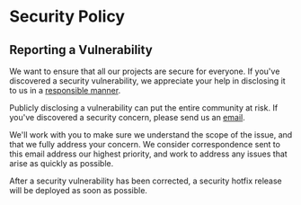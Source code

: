 # Security Policy

## Reporting a Vulnerability

We want to ensure that all our projects are secure for everyone. If you've discovered a security vulnerability,
we appreciate your help in disclosing it to us in a [responsible manner][link-responsible-disclosure].

Publicly disclosing a vulnerability can put the entire community at risk. If you've discovered a security concern,
please send us an [email](mailto:support@carbondigital.us?subject=%5BSEMLinks-SECURITY-BREACH%5D).

We'll work with you to make sure we understand the scope of the issue, and that we fully address your concern. We consider correspondence sent to this email address our highest priority, and work to address any issues that arise as quickly as possible.

After a security vulnerability has been corrected, a security hotfix release will be deployed as soon as possible.

[link-responsible-disclosure]: http://en.wikipedia.org/wiki/Responsible_disclosure
